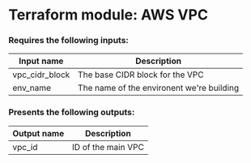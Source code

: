 # Terraform module: AWS VPC

### Requires the following inputs:

| Input name     | Description                               |
| -------------- | ----------------------------------------- |
| vpc_cidr_block | The base CIDR block for the VPC           |
| env_name       | The name of the environent we're building |

### Presents the following outputs:

| Output name | Description        |
| ----------- | ------------------ |
| vpc_id      | ID of the main VPC |
